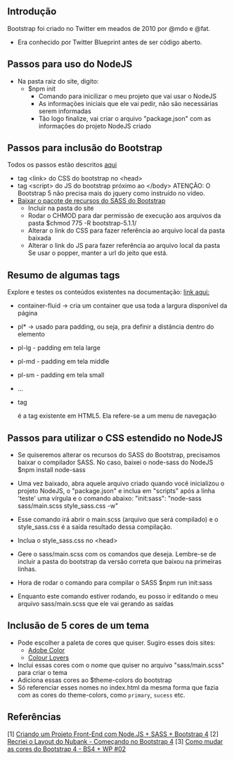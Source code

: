 ## Introdução
Bootstrap foi criado no Twitter em meados de 2010 por @mdo e @fat.
- Era conhecido por Twitter Blueprint antes de ser código aberto.

## Passos para uso do NodeJS
- Na pasta raiz do site, digito:
	- $npm init
		- Comando para inicilizar o meu projeto que vai usar o NodeJS
		- As informações iniciais que ele vai pedir, não são necessárias serem informadas
		- Tão logo finalize, vai criar o arquivo "package.json" com as informações do projeto NodeJS criado
## Passos para inclusão do Bootstrap
Todos os passos estão descritos [aqui](https://getbootstrap.com/docs/5.0/getting-started/introduction/)

- tag &lt;link&gt; do CSS do bootstrap no &lt;head&gt;
- tag &lt;script&gt; do JS do bootstrap próximo ao &lt;/body&gt;
	ATENÇÃO: O Bootstrap 5 não precisa mais do jquery como instruído no vídeo.
- [Baixar o pacote de recursos do SASS do Bootstrap](https://github.com/twbs/bootstrap/archive/v5.1.1.zip)
	- Incluir na pasta do site
	- Rodar o CHMOD para dar permissão de execução aos arquivos da pasta
		$chmod 775 -R bootstrap-5.1.1/
	- Alterar o link do CSS para fazer referência ao arquivo local da pasta baixada
	- Alterar o link do JS para fazer referência ao arquivo local da pasta
		Se usar o popper, manter a url do jeito que está.

## Resumo de algumas tags
Explore e testes os conteúdos existentes na documentação: [link aqui:](https://getbootstrap.com/docs/5.0/getting-started/introduction/)

- container-fluid -> cria um container que usa toda a largura disponível da página
- pl* -> usado para padding, ou seja, pra definir a distância dentro do elemento
- pl-lg - padding em tela large
- pl-md - padding em tela middle
- pl-sm - padding em tela small
- ...

- tag <nav> é a tag existente em HTML5. Ela refere-se a um menu de navegação


## Passos para utilizar o CSS estendido no NodeJS

- Se quiseremos alterar os recursos do SASS do Bootstrap, precisamos baixar o compilador SASS. No caso, baixei o node-sass do NodeJS
		$npm install node-sass
- Uma vez baixado, abra aquele arquivo criado quando você inicializou o projeto NodeJS, o "package.json" e inclua em "scripts" após a linha 'teste' uma vírgula e o comando abaixo:
			"init:sass": "node-sass sass/main.scss style_sass.css -w"

 - Esse comando irá abrir o main.scss (arquivo que será compilado) e o style_sass.css é a saída resultado dessa compilação.
- Inclua o style_sass.css no &lt;head&gt;
- Gere o sass/main.scss com os comandos que deseja. Lembre-se de incluir a pasta do bootstrap da versão correta que baixou na primeiras linhas.
- Hora de rodar o comando para compilar o SASS
		$npm run init:sass
- Enquanto este comando estiver rodando, eu posso ir editando o meu arquivo sass/main.scss que ele vai gerando as saídas

## Inclusão de 5 cores de um tema
- Pode escolher a paleta de cores que quiser. Sugiro esses dois sites:
	- [Adobe Color](https://color.adobe.com/pt/create/color-wheel)
	- [Colour Lovers](https://www.colourlovers.com/web/trends/websites)
- Inclui essas cores com o nome que quiser no arquivo "sass/main.scss" para criar o tema
- Adiciona essas cores ao $theme-colors do bootstrap
- Só referenciar esses nomes no index.html da mesma forma que fazia com as cores do theme-colors, como `primary`, `sucess` etc.

## Referências
[1] [Criando um Projeto Front-End com Node.JS + SASS + Bootstrap 4](https://www.youtube.com/watch?v=Hm8Q28wPogM)
[2] [Recriei o Layout do Nubank - Começando no Bootstrap 4](https://www.youtube.com/watch?v=3E68h2-Z8Bs)
[3] [Como mudar as cores do Bootstrap 4 - BS4 + WP #02](https://www.youtube.com/watch?v=yoIxmRs9qhY)
